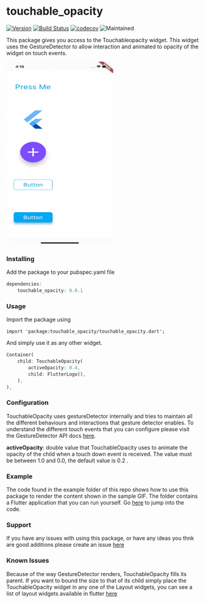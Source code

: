 # touchable_opacity
[![Version](https://img.shields.io/pub/v/touchable_opacity.svg)](https://pub.dev/packages/touchable_opacity)
[![Build Status](https://travis-ci.com/nkshah2/touchable_opacity.svg?branch=master)](https://travis-ci.com/nkshah2/touchable_opacity.svg?branch=master)
[![codecov](https://codecov.io/gh/nkshah2/touchable_opacity/branch/master/graph/badge.svg)](https://codecov.io/gh/nkshah2/touchable_opacity)
![Maintained](https://img.shields.io/maintenance/yes/2019.svg)

This package gives you access to the Touchableopacity widget. This widget uses the GestureDetector to allow interaction and animated to opacity of the widget on touch events.

<img src="resources/sample.gif" width="280" height="480" />

### Installing

Add the package to your pubspec.yaml file

```dart
dependencies:
	touchable_opacity: 0.0.1
```

### Usage

Import the package using

```
import 'package:touchable_opacity/touchable_opacity.dart';
```

And simply use it as any other widget.

```dart
Container(
	child: TouchableOpacity(
		activeOpacity: 0.4,
		child: FlutterLogo(),
	),
),
```

### Configuration

TouchableOpacity uses gestureDetector internally and tries to maintain all the different behaviours and interactions that gesture detector enables. To understand the different touch events that you can configure please visit the GestureDetector API docs [here](https://api.flutter.dev/flutter/widgets/GestureDetector-class.html).


<b>activeOpacity</b>: double value that TouchableOpacity uses to animate the opacity of the child when a touch down event is received. The value must be between 1.0 and 0.0, the default value is 0.2 .

### Example

The code found in the example folder of this repo shows how to use this package to render the content shown in the sample GIF. The folder contains a Flutter application that you can run yourself. Go [here](example/lib/main.dart) to jump into the code.

### Support

If you have any issues with using this package, or have any ideas you thnk are good additions please create an issue [here](https://github.com/nkshah2/touchable_opacity/issues)

### Known Issues

Because of the way GestureDetector renders, TouchableOpacity fills its parent. If you want to bound the size to that of its child simply place the TouchableOpacity widget in any one of the Layout widgets, you can see a list of layout widgets available in flutter [here](https://flutter.dev/docs/development/ui/widgets/layout)
